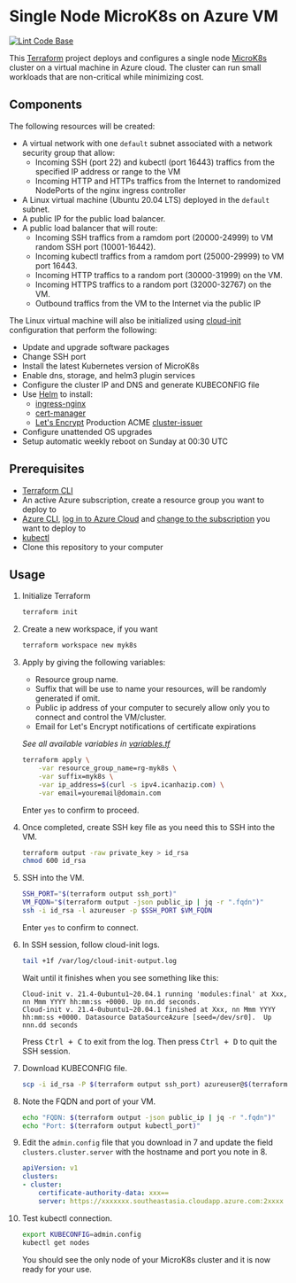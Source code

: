 # Single Node MicroK8s on Azure VM

[![Lint Code Base](https://github.com/pacroy/microk8s-azure-vm/actions/workflows/linter.yml/badge.svg?branch=main)](https://github.com/pacroy/microk8s-azure-vm/actions/workflows/linter.yml)

This [Terraform](https://www.terraform.io/) project deploys and configures a single node [MicroK8s](https://microk8s.io/) cluster on a virtual machine in Azure cloud. The cluster can run small workloads that are non-critical while minimizing cost.

## Components

The following resources will be created:

- A virtual network with one `default` subnet associated with a network security group that allow:
  - Incoming SSH (port 22) and kubectl (port 16443) traffics from the specified IP address or range to the VM
  - Incoming HTTP and HTTPs traffics from the Internet to randomized NodePorts of the nginx ingress controller
- A Linux virtual machine (Ubuntu 20.04 LTS) deployed in the `default` subnet.
- A public IP for the public load balancer.
- A public load balancer that will route:
  - Incoming SSH traffics from a ramdom port (20000-24999) to VM random SSH port (10001-16442).
  - Incoming kubectl traffics from a ramdom port (25000-29999) to VM port 16443.
  - Incoming HTTP traffics to a random port (30000-31999) on the VM.
  - Incoming HTTPS traffics to a random port (32000-32767) on the VM.
  - Outbound traffics from the VM to the Internet via the public IP

The Linux virtual machine will also be initialized using [cloud-init](https://cloudinit.readthedocs.io/en/latest/) configuration that perform the following:

- Update and upgrade software packages
- Change SSH port
- Install the latest Kubernetes version of MicroK8s
- Enable dns, storage, and helm3 plugin services
- Configure the cluster IP and DNS and generate KUBECONFIG file
- Use [Helm](https://helm.sh/) to install:
  - [ingress-nginx](https://kubernetes.github.io/ingress-nginx/)
  - [cert-manager](https://cert-manager.io/docs/)
  - [Let's Encrypt](https://letsencrypt.org/) Production ACME [cluster-issuer](https://github.com/pacroy/cluster-issuer-helm)
- Configure unattended OS upgrades
- Setup automatic weekly reboot on Sunday at 00:30 UTC

## Prerequisites

- [Terraform CLI](https://www.terraform.io/downloads)
- An active Azure subscription, create a resource group you want to deploy to
- [Azure CLI](https://docs.microsoft.com/en-us/cli/azure/install-azure-cli), [log in to Azure Cloud](https://docs.microsoft.com/en-us/cli/azure/authenticate-azure-cli) and [change to the subscription](https://docs.microsoft.com/en-us/cli/azure/manage-azure-subscriptions-azure-cli#change-the-active-subscription) you want to deploy to
- [kubectl](https://kubernetes.io/docs/tasks/tools/#kubectl)
- Clone this repository to your computer

## Usage

1. Initialize Terraform

    ```sh
    terraform init
    ```

2. Create a new workspace, if you want

    ```sh
    terraform workspace new myk8s
    ```

3. Apply by giving the following variables:

    - Resource group name.
    - Suffix that will be use to name your resources, will be randomly generated if omit.
    - Public ip address of your computer to securely allow only you to connect and control the VM/cluster.
    - Email for Let's Encrypt notifications of certificate expirations

    _See all available variables in [variables.tf](variables.tf)_

    ```sh
    terraform apply \
        -var resource_group_name=rg-myk8s \
        -var suffix=myk8s \
        -var ip_address=$(curl -s ipv4.icanhazip.com) \
        -var email=youremail@domain.com
    ```

    Enter `yes` to confirm to proceed.

4. Once completed, create SSH key file as you need this to SSH into the VM.

    ```sh
    terraform output -raw private_key > id_rsa
    chmod 600 id_rsa
    ```

5. SSH into the VM.

    ```sh
    SSH_PORT="$(terraform output ssh_port)"
    VM_FQDN="$(terraform output -json public_ip | jq -r ".fqdn")"
    ssh -i id_rsa -l azureuser -p $SSH_PORT $VM_FQDN
    ```

    Enter `yes` to confirm to connect.

6. In SSH session, follow cloud-init logs.

    ```sh
    tail +1f /var/log/cloud-init-output.log
    ```

    Wait until it finishes when you see something like this:

    ```console
    Cloud-init v. 21.4-0ubuntu1~20.04.1 running 'modules:final' at Xxx, nn Mmm YYYY hh:mm:ss +0000. Up nn.dd seconds.
    Cloud-init v. 21.4-0ubuntu1~20.04.1 finished at Xxx, nn Mmm YYYY hh:mm:ss +0000. Datasource DataSourceAzure [seed=/dev/sr0].  Up nnn.dd seconds
    ```

    Press <kbd>Ctrl + C</kbd> to exit from the log. Then press <kbd>Ctrl + D</kbd> to quit the SSH session.

7. Download KUBECONFIG file.

    ```sh
    scp -i id_rsa -P $(terraform output ssh_port) azureuser@$(terraform output -json public_ip | jq -r ".fqdn"):admin.config admin.config
    ```

8. Note the FQDN and port of your VM.

    ```sh
    echo "FQDN: $(terraform output -json public_ip | jq -r ".fqdn")"
    echo "Port: $(terraform output kubectl_port)"
    ```

9. Edit the `admin.config` file that you download in 7 and update the field `clusters.cluster.server` with the hostname and port you note in 8.

    ```yaml
    apiVersion: v1
    clusters:
    - cluster:
        certificate-authority-data: xxx==
        server: https://xxxxxxx.southeastasia.cloudapp.azure.com:2xxxx
    ```

10. Test kubectl connection.

    ```sh
    export KUBECONFIG=admin.config
    kubectl get nodes
    ```

    You should see the only node of your MicroK8s cluster and it is now ready for your use.

